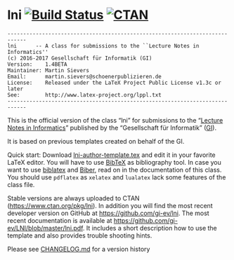 # lni [![Build Status](https://circleci.com/gh/gi-ev/LNI/tree/master.svg?style=shield)](https://circleci.com/gh/gi-ev/LNI/) [![CTAN](https://img.shields.io/badge/CTAN-lni-blue.svg?style=flat-square)](https://ctan.org/pkg/lni)

```
----------------------------------------------------------------------------
lni      -- A class for submissions to the ``Lecture Notes in Informatics''
(c) 2016-2017 Gesellschaft für Informatik (GI)
Version:    1.4BETA
Maintainer: Martin Sievers
Email:      martin.sievers@schoenerpublizieren.de
License:    Released under the LaTeX Project Public License v1.3c or later
See:        http://www.latex-project.org/lppl.txt
----------------------------------------------------------------------------
```

This is the official version of the class “lni” for submissions to the
“[Lecture Notes in Informatics]” published by the “Gesellschaft für Informatik”
([GI]).

It is based on previous templates created on behalf of the GI.

Quick start:
Download [lni-author-template.tex](lni-author-template.tex) and edit it in 
your favorite LaTeX editor.
You will have to use [BibTeX](https://www.ctan.org/pkg/bibtex) as bibliography tool.
In case you want to use [biblatex](https://www.ctan.org/pkg/biblatex) and 
[Biber](https://www.ctan.org/pkg/biber), read on in the documentation of this class.
You should use `pdflatex` as `xelatex` and `lualatex` lack some features of the class file.

Stable versions are always uploaded to CTAN (https://www.ctan.org/pkg/lni).
In addition you will find the most recent developer version on GitHub at https://github.com/gi-ev/lni.
The most recent documentation is available at https://github.com/gi-ev/LNI/blob/master/lni.pdf.
It includes a short description how to use the template and also provides trouble shooting hints.

Please see [CHANGELOG.md](CHANGELOG.md) for a version history

  [GI]: https://www.gi.de/
  [Lecture Notes in Informatics]: https://www.gi.de/service/publikationen/lni.html
